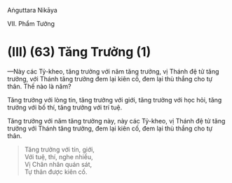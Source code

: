 Aṅguttara Nikāya

VII. Phẩm Tưởng

# (III) (63) Tăng Trưởng (1)

—Này các Tỷ-kheo, tăng trưởng với năm tăng trưởng, vị Thánh đệ tử tăng trưởng, với Thánh tăng trưởng đem lại kiên cố, đem lại thù thắng cho tự thân. Thế nào là năm?

Tăng trưởng với lòng tin, tăng trưởng với giới, tăng trưởng với học hỏi, tăng trưởng với bố thí, tăng trưởng với trí tuệ.

Tăng trưởng với năm tăng trưởng này, này các Tỷ-kheo, vị Thánh đệ tử tăng trưởng với Thánh tăng trưởng, đem lại kiên cố, đem lại thù thắng cho tự thân.

> Tăng trưởng với tín, giới,  
> Với tuệ, thí, nghe nhiều,  
> Vị Chân nhân quán sát,  
> Tự thân được kiên cố.

